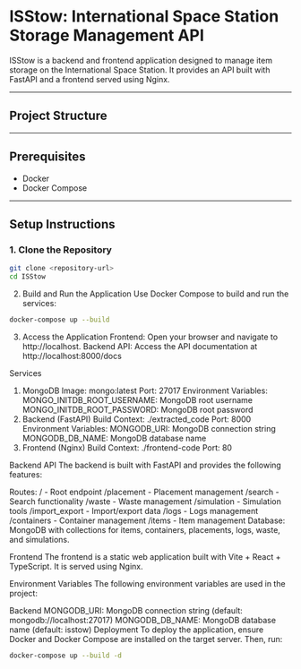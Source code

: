# ISStow: International Space Station Storage Management API

ISStow is a backend and frontend application designed to manage item storage on the International Space Station. It provides an API built with FastAPI and a frontend served using Nginx.

---

## Project Structure


---

## Prerequisites

- Docker
- Docker Compose

---

## Setup Instructions

### 1. Clone the Repository
```bash
git clone <repository-url>
cd ISStow
```
2. Build and Run the Application
Use Docker Compose to build and run the services:
```bash
docker-compose up --build
```
3. Access the Application
Frontend: Open your browser and navigate to http://localhost.
Backend API: Access the API documentation at http://localhost:8000/docs

Services
1. MongoDB
Image: mongo:latest
Port: 27017
Environment Variables:
MONGO_INITDB_ROOT_USERNAME: MongoDB root username
MONGO_INITDB_ROOT_PASSWORD: MongoDB root password
2. Backend (FastAPI)
Build Context: ./extracted_code
Port: 8000
Environment Variables:
MONGODB_URI: MongoDB connection string
MONGODB_DB_NAME: MongoDB database name
3. Frontend (Nginx)
Build Context: ./frontend-code
Port: 80


Backend API
The backend is built with FastAPI and provides the following features:

Routes:
/ - Root endpoint
/placement - Placement management
/search - Search functionality
/waste - Waste management
/simulation - Simulation tools
/import_export - Import/export data
/logs - Logs management
/containers - Container management
/items - Item management
Database: MongoDB with collections for items, containers, placements, logs, waste, and simulations.

Frontend
The frontend is a static web application built with Vite + React + TypeScript. It is served using Nginx.

Environment Variables
The following environment variables are used in the project:

Backend
MONGODB_URI: MongoDB connection string (default: mongodb://localhost:27017)
MONGODB_DB_NAME: MongoDB database name (default: isstow)
Deployment
To deploy the application, ensure Docker and Docker Compose are installed on the target server. Then, run:

```bash
docker-compose up --build -d
```
